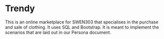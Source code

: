 # Trendy

This is an online marketplace for SWEN303 that specialises in the purchase and sale of clothing. It uses SQL and Bootstrap.
It is meant to implement the scenarios that are laid out in our Persona document.
